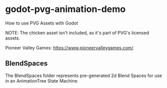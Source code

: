 # godot-pvg-animation-demo
How to use PVG Assets with Godot

NOTE: The chicken asset isn't included, as it's part of PVG's licensed assets.

Pioneer Valley Games: https://www.pioneervalleygames.com/


## BlendSpaces
The BlendSpaces folder represents pre-generated 2d Blend Spaces for use in an AnimationTree State Machine.




